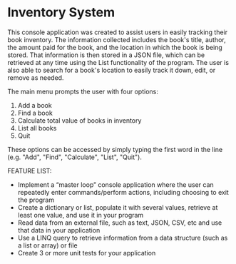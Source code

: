 # Inventory System

This console application was created to assist users in easily tracking their book inventory. The information collected includes the book's title, author, the amount paid for the book, and the location in which the book is being stored. That information is then stored in a JSON file, which can be retrieved at any time using the List functionality of the program. The user is also able to search for a book's location to easily track it down, edit, or remove as needed.

The main menu prompts the user with four options:
1) Add a book
2) Find a book
3) Calculate total value of books in inventory
4) List all books
5) Quit

These options can be accessed by simply typing the first word in the line (e.g. "Add", "Find", "Calculate", "List", "Quit").

FEATURE LIST:
<UL><LI>Implement a “master loop” console application where the user can repeatedly enter commands/perform actions, including choosing to exit the program</LI>
<LI>Create a dictionary or list, populate it with several values, retrieve at least one value, and use it in your program</LI>
<LI>Read data from an external file, such as text, JSON, CSV, etc and use that data in your application</LI>
<LI>Use a LINQ query to retrieve information from a data structure (such as a list or array) or file</LI>
<LI>Create 3 or more unit tests for your application</LI></UL>
